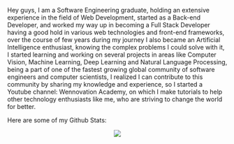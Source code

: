 <p>Hey guys, I am a Software Engineering graduate, holding an extensive experience in the field of Web Development, started as a Back-end Developer, and worked my way up in becoming a Full Stack Developer having a good hold in various web technologies and front-end frameworks, over the course of few years during my journey I also became an Artificial Intelligence enthusiast, knowing the complex problems I could solve with it, I started learning and working on several projects in areas like Computer Vision, Machine Learning, Deep Learning and Natural Language Processing, being a part of one of the fastest growing global community of software engineers and computer scientists, I realized I can contribute to this community by sharing my knowledge and experience, so I started a Youtube channel: Wennovation Academy, on which I make tutorials to help other technology enthusiasts like me, who are striving to change the world for better.</p>

Here are some of my Github Stats:
<p align="center">
<a href="https://github.com/anuraghazra/github-readme-stats">
  <img align="center" src="https://github-readme-stats.vercel.app/api?username=aliabbas101&show_icons=true&icon_color=ffffff&title_color=ffffff&text_color=ffffff&bg_color=30,ef32d9,89fffd" />
</a>
</p>

<!--
**aliabbas101/aliabbas101** is a ✨ _special_ ✨ repository because its `README.md` (this file) appears on your GitHub profile.



Here are some ideas to get you started:

- 🔭 I’m currently working on ...
- 🌱 I’m currently learning ...
- 👯 I’m looking to collaborate on ...
- 🤔 I’m looking for help with ...
- 💬 Ask me about ...
- 📫 How to reach me: ...
- 😄 Pronouns: ...
- ⚡ Fun fact: ...
-->
